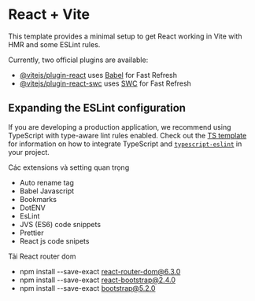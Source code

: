 # React + Vite

This template provides a minimal setup to get React working in Vite with HMR and some ESLint rules.

Currently, two official plugins are available:

- [@vitejs/plugin-react](https://github.com/vitejs/vite-plugin-react/blob/main/packages/plugin-react) uses [Babel](https://babeljs.io/) for Fast Refresh
- [@vitejs/plugin-react-swc](https://github.com/vitejs/vite-plugin-react/blob/main/packages/plugin-react-swc) uses [SWC](https://swc.rs/) for Fast Refresh

## Expanding the ESLint configuration

If you are developing a production application, we recommend using TypeScript with type-aware lint rules enabled. Check out the [TS template](https://github.com/vitejs/vite/tree/main/packages/create-vite/template-react-ts) for information on how to integrate TypeScript and [`typescript-eslint`](https://typescript-eslint.io) in your project.

Các extensions và setting quan trọng

- Auto rename tag
- Babel Javascript
- Bookmarks
- DotENV
- EsLint
- JVS (ES6) code snippets
- Prettier
- React js code snipets

Tải React router dom

- npm install --save-exact react-router-dom@6.3.0
- npm install --save-exact react-bootstrap@2.4.0
- npm install --save-exact bootstrap@5.2.0
